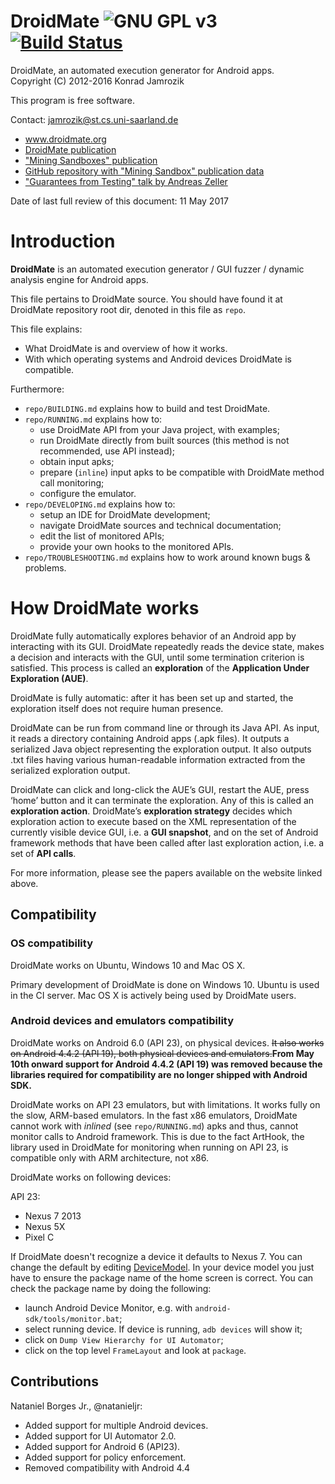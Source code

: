 # DroidMate ![GNU GPL v3](https://www.gnu.org/graphics/gplv3-88x31.png)[![Build Status](https://travis-ci.org/konrad-jamrozik/droidmate.svg?branch=master)](https://travis-ci.org/konrad-jamrozik/droidmate)

DroidMate, an automated execution generator for Android apps.  
Copyright (C) 2012-2016 Konrad Jamrozik

This program is free software. 

Contact: jamrozik@st.cs.uni-saarland.de  

* www.droidmate.org  
* [DroidMate publication](http://www.boxmate.org/files/DroidMate_MOBILESoft_2016.pdf)  
* ["Mining Sandboxes" publication](http://www.boxmate.org/files/boxmate-preprint.pdf)  
* [GitHub repository with "Mining Sandbox" publication data](https://github.com/konrad-jamrozik/mining-sandboxes-icse2016)
* ["Guarantees from Testing" talk by Andreas Zeller](https://www.youtube.com/watch?v=eJyIKt7xuw4)

Date of last full review of this document: 11 May 2017


# Introduction #

**DroidMate** is an automated execution generator / GUI fuzzer / dynamic analysis engine for Android apps.

This file pertains to DroidMate source. You should have found it at DroidMate
repository root dir, denoted in this file as `repo`.

This file explains:

- What DroidMate is and overview of how it works.
- With which operating systems and Android devices DroidMate is compatible.

Furthermore:

- `repo/BUILDING.md` explains how to build and test DroidMate.
- `repo/RUNNING.md` explains how to:
  - use DroidMate API from your Java project, with examples;
  - run DroidMate directly from built sources (this method is not recommended, use API instead); 
  - obtain input apks;
  - prepare (`inline`) input apks to be compatible with DroidMate method call monitoring; 
  - configure the emulator.
- `repo/DEVELOPING.md` explains how to: 
  - setup an IDE for DroidMate development;
  - navigate DroidMate sources and technical documentation;
  - edit the list of monitored APIs;
  - provide your own hooks to the monitored APIs.
- `repo/TROUBLESHOOTING.md` explains how to work around known bugs & problems.

# How DroidMate works #

DroidMate fully automatically explores behavior of an Android app by interacting with its GUI. DroidMate repeatedly reads the device state, makes a decision and interacts with the GUI, until some termination criterion is satisfied. This process is called an **exploration** of the **Application Under Exploration (AUE)**.

DroidMate is fully automatic: after it has been set up and started, the exploration itself does not require human presence.

DroidMate can be run from command line or through its Java API. As input, it reads a directory containing Android apps (.apk files). It outputs a serialized Java object representing the exploration output. It also outputs .txt files having various human-readable information extracted from the serialized exploration output.

DroidMate can click and long-click the AUE’s GUI, restart the AUE,  press ‘home’ button and  it can terminate the exploration. Any of this is called an **exploration action**. DroidMate’s **exploration strategy** decides which exploration action to execute based on the XML representation of the currently visible device GUI, i.e. a **GUI snapshot**, and on the set of Android framework methods that have been called after last exploration action, i.e. a set of **API calls**.

For more information, please see the papers available on the website linked above.


## Compatibility ##
### OS compatibility ###

DroidMate works on Ubuntu, Windows 10 and Mac OS X. 

Primary development of DroidMate is done on Windows 10. Ubuntu is used in the CI server. Mac OS X is actively being used by DroidMate users.
 
### Android devices and emulators compatibility ###

DroidMate works on Android 6.0 (API 23), on physical devices. ~~It also works on Android 4.4.2 (API 19), both physical devices and emulators.~~**From May 10th onward support for Android 4.4.2 (API 19) was removed because the libraries required for compatibility are no longer shipped with Android SDK.**
 

DroidMate works on API 23 emulators, but with limitations. It works fully on the slow, ARM-based emulators. In the fast x86 emulators, DroidMate cannot work with _inlined_ (see `repo/RUNNING.md`) apks and thus, cannot monitor calls to Android framework. This is due to the fact ArtHook, the library used in DroidMate for monitoring when running on API 23, is compatible only with ARM architecture, not x86.

DroidMate works on following devices:

API 23:
* Nexus 7 2013
* Nexus 5X
* Pixel C

If DroidMate doesn't recognize a device it defaults to Nexus 7. You can change the default by editing [DeviceModel](https://github.com/natanieljr/droidmate/blob/master/dev/droidmate/projects/core/src/main/groovy/org/droidmate/device/model/DeviceModel.groovy#L76-L79). In your device model you just have to ensure the package name of the home screen is correct. You can check the package name by doing the following:

* launch Android Device Monitor, e.g. with `android-sdk/tools/monitor.bat`; 
* select running device. If device is running, `adb devices` will show it;
* click on `Dump View Hierarchy for UI Automator`;
* click on the top level `FrameLayout` and look at `package`.

## Contributions ##

Nataniel Borges Jr., @natanieljr:
 
- Added support for multiple Android devices. 
- Added support for UI Automator 2.0.
- Added support for Android 6 (API23).
- Added support for policy enforcement.
- Removed compatibility with Android 4.4
